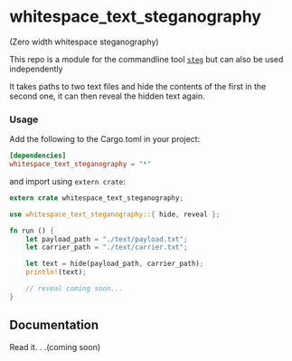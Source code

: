 
# whitespace_text_steganography

(Zero width whitespace steganography)

This repo is a module for the commandline tool [`steg`](https://github.com/peterheesterman/steg) but can also be used independently

It takes paths to two text files and hide the contents of the first in the second one, it can then reveal the hidden text again.


### Usage

Add the following to the Cargo.toml in your project:

```toml
[dependencies]
whitespace_text_steganography = "*"
```

and import using ```extern crate```:

```rust
extern crate whitespace_text_steganography;

use whitespace_text_steganography::{ hide, reveal };

fn run () {
    let payload_path = "./text/payload.txt";
    let carrier_path = "./text/carrier.txt";

    let text = hide(payload_path, carrier_path);
    println!(text);

    // reveal coming soon...
}
```

## Documentation

Read it. . .(coming soon)


